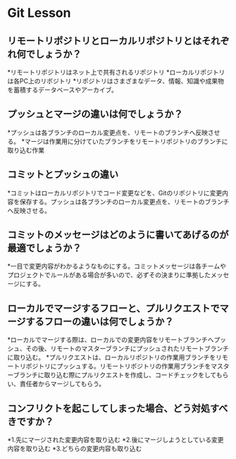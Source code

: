 # Git Lesson

## リモートリポジトリとローカルリポジトリとはそれぞれ何でしょうか？
*リモートリポジトリはネット上で共有されるリポジトリ
*ローカルリポジトリは各PC上のリポジトリ
*リポジトリはさまざまなデータ、情報、知識や成果物を蓄積するデータベースやアーカイブ。


## プッシュとマージの違いは何でしょうか？
*プッシュは各ブランチのローカル変更点を、リモートのブランチへ反映させる。
*マージは作業用に分けていたブランチをリモートリポジトリのブランチに取り込む作業


## コミットとプッシュの違い
*コミットはローカルリポジトリでコード変更などを、Gitのリポジトリに変更内容を保存する。プッシュは各ブランチのローカル変更点を、リモートのブランチへ反映させる。


## コミットのメッセージはどのように書いてあげるのが最適でしょうか？
*一目で変更内容がわかるようなものにする。コミットメッセージは各チームやプロジェクトでルールがある場合が多いので、必ずその決まりに準拠したメッセージにする。


## ローカルでマージするフローと、プルリクエストでマージするフローの違いは何でしょうか？
*ローカルでマージする際は、ローカルでの変更内容をリモートブランチへプッシュ、その後、リモートのマスターブランチにプッシュされたリモートブランチに取り込む。
*プルリクエストは、ローカルリポジトリの作業用ブランチをリモートリポジトリにプッシュする。リモートリポジトリの作業用ブランチをマスターブランチに取り込む際にプルリクエストを作成し、コードチェックをしてもらい、責任者からマージしてもらう。



## コンフリクトを起こしてしまった場合、どう対処すべきですか？
*1.先にマージされた変更内容を取り込む
*2.後にマージしようとしている変更内容を取り込む
*3.どちらの変更内容も取り込む
